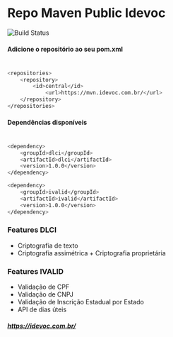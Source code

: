 # Repo Maven Public Idevoc
![Build Status](https://travis-ci.org/joemccann/dillinger.svg?branch=master)

#### Adicione o repositório ao seu pom.xml
#
```sh
<repositories>
    <repository>
        <id>central</id>
            <url>https://mvn.idevoc.com.br/</url>
    </repository>
</repositories>
```
#### Dependências disponíveis
#
```sh
<dependency>
    <groupId>dlci</groupId>
    <artifactId>dlci</artifactId>
    <version>1.0.0</version>
</dependency>
```
```sh
<dependency>
    <groupId>ivalid</groupId>
    <artifactId>ivalid</artifactId>
    <version>1.0.0</version>
</dependency>
```
### Features DLCI
- Criptografia de texto
- Criptografia assimétrica + Criptografia proprietária

### Features IVALID
- Validação de CPF
- Validação de CNPJ
- Validação de Inscrição Estadual por Estado
- API de dias úteis

##### https://idevoc.com.br/
#
#
